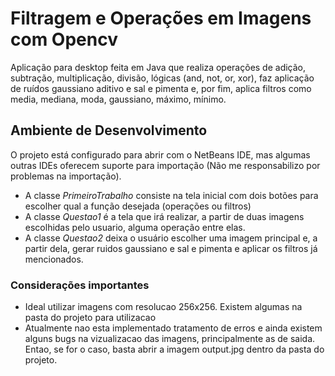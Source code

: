 # Filtragem e Operações em Imagens com Opencv

Aplicação para desktop feita em Java que realiza operações de adição, subtração, multiplicação, divisão, lógicas (and, not, or, xor), faz aplicação de ruídos gaussiano aditivo e sal e pimenta e, por fim, aplica filtros como media, mediana, moda, gaussiano, máximo, mínimo.

## Ambiente de Desenvolvimento

O projeto está configurado para abrir com o NetBeans IDE, mas algumas outras IDEs oferecem suporte para importação (Não me responsabilizo por problemas na importação).
* A classe _PrimeiroTrabalho_ consiste na tela inicial com dois botões para escolher qual a função desejada (operações ou filtros)
* A classe _Questao1_ é a tela que irá realizar, a partir de duas imagens escolhidas pelo usuario, alguma operação entre elas.
* A classe _Questao2_ deixa o usuário escolher uma imagem principal e, a partir dela, gerar ruidos gaussiano e sal e pimenta e aplicar os filtros já mencionados.

### Considerações importantes

* Ideal utilizar imagens com resolucao 256x256. Existem algumas 
na pasta do projeto para utilizacao
* Atualmente nao esta implementado tratamento de erros e ainda existem 
alguns bugs na vizualizacao das imagens, principalmente as de saida. Entao,
se for o caso, basta abrir a imagem output.jpg dentro da pasta do projeto.
